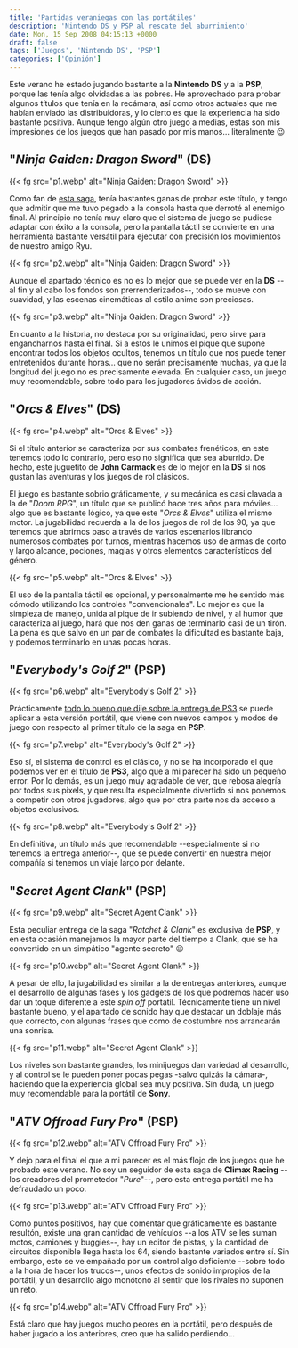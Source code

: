 ```yaml
---
title: 'Partidas veraniegas con las portátiles'
description: 'Nintendo DS y PSP al rescate del aburrimiento'
date: Mon, 15 Sep 2008 04:15:13 +0000
draft: false
tags: ['Juegos', 'Nintendo DS', 'PSP']
categories: ['Opinión']
---
```


Este verano he estado jugando bastante a la **Nintendo DS** y a la **PSP**, porque las tenía algo olvidadas a las pobres. He aprovechado para probar algunos títulos que tenía en la recámara, así como otros actuales que me habían enviado las distribuidoras, y lo cierto es que la experiencia ha sido bastante positiva. Aunque tengo algún otro juego a medias, estas son mis impresiones de los juegos que han pasado por mis manos... literalmente :wink:

## "_Ninja Gaiden: Dragon Sword_" (DS)

{{< fg src="p1.webp" alt="Ninja Gaiden: Dragon Sword" >}}

Como fan de [esta saga](/ninja-gaiden-la-leyenda-de-ryu-hayabusa/), tenía bastantes ganas de probar este título, y tengo que admitir que me tuvo pegado a la consola hasta que derroté al enemigo final. Al principio no tenía muy claro que el sistema de juego se pudiese adaptar con éxito a la consola, pero la pantalla táctil se convierte en una herramienta bastante versátil para ejecutar con precisión los movimientos de nuestro amigo Ryu.

{{< fg src="p2.webp" alt="Ninja Gaiden: Dragon Sword" >}}

Aunque el apartado técnico es no es lo mejor que se puede ver en la **DS** --al fin y al cabo los fondos son prerrenderizados--, todo se mueve con suavidad, y las escenas cinemáticas al estilo anime son preciosas.

{{< fg src="p3.webp" alt="Ninja Gaiden: Dragon Sword" >}}

En cuanto a la historia, no destaca por su originalidad, pero sirve para engancharnos hasta el final. Si a estos le unimos el pique que supone encontrar todos los objetos ocultos, tenemos un título que nos puede tener entretenidos durante horas... que no serán precisamente muchas, ya que la longitud del juego no es precisamente elevada. En cualquier caso, un juego muy recomendable, sobre todo para los jugadores ávidos de acción.

## "_Orcs & Elves_" (DS)

{{< fg src="p4.webp" alt="Orcs & Elves" >}}

Si el título anterior se caracteriza por sus combates frenéticos, en este tenemos todo lo contrario, pero eso no significa que sea aburrido. De hecho, este juguetito de **John Carmack** es de lo mejor en la **DS** si nos gustan las aventuras y los juegos de rol clásicos.

El juego es bastante sobrio gráficamente, y su mecánica es casi clavada a la de "_Doom RPG_", un título que se publicó hace tres años para móviles... algo que es bastante lógico, ya que este "_Orcs & Elves_" utiliza el mismo motor. La jugabilidad recuerda a la de los juegos de rol de los 90, ya que tenemos que abrirnos paso a través de varios escenarios librando numerosos combates por turnos, mientras hacemos uso de armas de corto y largo alcance, pociones, magias y otros elementos característicos del género.

{{< fg src="p5.webp" alt="Orcs & Elves" >}}

El uso de la pantalla táctil es opcional, y personalmente me he sentido más cómodo utilizando los controles "convencionales". Lo mejor es que la simpleza de manejo, unida al pique de ir subiendo de nivel, y al humor que caracteriza al juego, hará que nos den ganas de terminarlo casi de un tirón. La pena es que salvo en un par de combates la dificultad es bastante baja, y podemos terminarlo en unas pocas horas.

## "_Everybody's Golf 2_" (PSP)

{{< fg src="p6.webp" alt="Everybody's Golf 2" >}}

Prácticamente [todo lo bueno que dije sobre la entrega de PS3](/everybodys-golf-world-tour-el-golf-es-divertido/) se puede aplicar a esta versión portátil, que viene con nuevos campos y modos de juego con respecto al primer título de la saga en **PSP**.

{{< fg src="p7.webp" alt="Everybody's Golf 2" >}}

Eso sí, el sistema de control es el clásico, y no se ha incorporado el que podemos ver en el título de **PS3**, algo que a mi parecer ha sido un pequeño error. Por lo demás, es un juego muy agradable de ver, que rebosa alegría por todos sus pixels, y que resulta especialmente divertido si nos ponemos a competir con otros jugadores, algo que por otra parte nos da acceso a objetos exclusivos.

{{< fg src="p8.webp" alt="Everybody's Golf 2" >}}

En definitiva, un título más que recomendable --especialmente si no tenemos la entrega anterior--, que se puede convertir en nuestra mejor compañía si tenemos un viaje largo por delante.

## "_Secret Agent Clank_" (PSP)

{{< fg src="p9.webp" alt="Secret Agent Clank" >}}

Esta peculiar entrega de la saga "_Ratchet & Clank_" es exclusiva de **PSP**, y en esta ocasión manejamos la mayor parte del tiempo a Clank, que se ha convertido en un simpático "agente secreto" :wink:

{{< fg src="p10.webp" alt="Secret Agent Clank" >}}

A pesar de ello, la jugabilidad es similar a la de entregas anteriores, aunque el desarrollo de algunas fases y los gadgets de los que podremos hacer uso dar un toque diferente a este _spin off_ portátil. Técnicamente tiene un nivel bastante bueno, y el apartado de sonido hay que destacar un doblaje más que correcto, con algunas frases que como de costumbre nos arrancarán una sonrisa.

{{< fg src="p11.webp" alt="Secret Agent Clank" >}}

Los niveles son bastante grandes, los minijuegos dan variedad al desarrollo, y al control se le pueden poner pocas pegas -salvo quizás la cámara-, haciendo que la experiencia global sea muy positiva. Sin duda, un juego muy recomendable para la portátil de **Sony**.

## "_ATV Offroad Fury Pro_" (PSP)

{{< fg src="p12.webp" alt="ATV Offroad Fury Pro" >}}

Y dejo para el final el que a mi parecer es el más flojo de los juegos que he probado este verano. No soy un seguidor de esta saga de **Climax Racing** --los creadores del prometedor "_Pure_"--, pero esta entrega portátil me ha defraudado un poco.

{{< fg src="p13.webp" alt="ATV Offroad Fury Pro" >}}

Como puntos positivos, hay que comentar que gráficamente es bastante resultón, existe una gran cantidad de vehículos --a los ATV se les suman motos, camiones y buggies--, hay un editor de pistas, y la cantidad de circuitos disponible llega hasta los 64, siendo bastante variados entre sí. Sin embargo, esto se ve empañado por un control algo deficiente --sobre todo a la hora de hacer los trucos--, unos efectos de sonido impropios de la portátil, y un desarrollo algo monótono al sentir que los rivales no suponen un reto.

{{< fg src="p14.webp" alt="ATV Offroad Fury Pro" >}}

Está claro que hay juegos mucho peores en la portátil, pero después de haber jugado a los anteriores, creo que ha salido perdiendo...